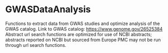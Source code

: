 # GWASDataAnalysis
Functions to extract data from GWAS studies and optimize analysis of the GWAS catalog.
Link to GWAS catalog: https://www.genome.gov/26525384
Abstract url search functions are optimized for use of NCBI abstracts; abstracts reported on NCBI but sourced from Europe PMC may not be run through url search functions. 
